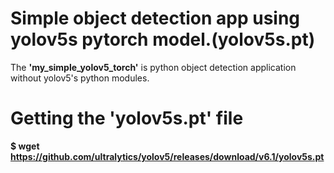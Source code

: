 # Simple object detection app using yolov5s pytorch model.(yolov5s.pt)  

The **'my_simple_yolov5_torch'** is python object detection application without yolov5's python modules. 



# Getting the 'yolov5s.pt' file  

**$ wget https://github.com/ultralytics/yolov5/releases/download/v6.1/yolov5s.pt**
